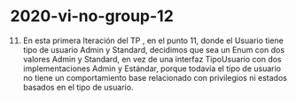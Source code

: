 # 2020-vi-no-group-12


11.  En esta primera Iteración del TP , en el punto 11,  donde el Usuario tiene tipo de usuario Admin y Standard, decidimos que sea un Enum con dos valores Admin y Standard,  en vez de una interfaz TipoUsuario con dos implementaciones Admin y Estándar, porque todavía el tipo de usuario no tiene un comportamiento base relacionado con privilegios ni estados basados en el tipo de usuario.
